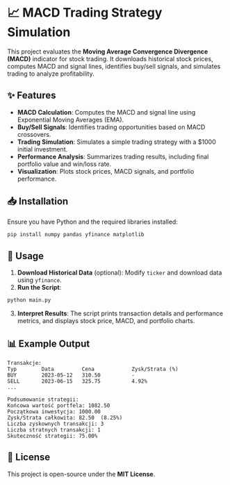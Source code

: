 # 📈 MACD Trading Strategy Simulation  

This project evaluates the **Moving Average Convergence Divergence (MACD)** indicator for stock trading. It downloads historical stock prices, computes MACD and signal lines, identifies buy/sell signals, and simulates trading to analyze profitability.  

## ✨ Features  
- **MACD Calculation**: Computes the MACD and signal line using Exponential Moving Averages (EMA).  
- **Buy/Sell Signals**: Identifies trading opportunities based on MACD crossovers.  
- **Trading Simulation**: Simulates a simple trading strategy with a $1000 initial investment.  
- **Performance Analysis**: Summarizes trading results, including final portfolio value and win/loss rate.  
- **Visualization**: Plots stock prices, MACD signals, and portfolio performance.  

## 📥 Installation  

Ensure you have Python and the required libraries installed:  

```bash
pip install numpy pandas yfinance matplotlib
```

## 🚀 Usage  

1. **Download Historical Data** (optional): Modify `ticker` and download data using `yfinance`.  
2. **Run the Script**:  

```bash
python main.py
```

3. **Interpret Results**: The script prints transaction details and performance metrics, and displays stock price, MACD, and portfolio charts.  



## 📊 Example Output  

```
Transakcje:
Typ        Data         Cena            Zysk/Strata (%)
BUY        2023-05-12   310.50          -
SELL       2023-06-15   325.75          4.92%
...

Podsumowanie strategii:
Końcowa wartość portfela: 1082.50  
Początkowa inwestycja: 1000.00  
Zysk/Strata całkowita: 82.50  (8.25%)  
Liczba zyskownych transakcji: 3  
Liczba stratnych transakcji: 1  
Skuteczność strategii: 75.00%  
```

## 📜 License  
This project is open-source under the **MIT License**.  

